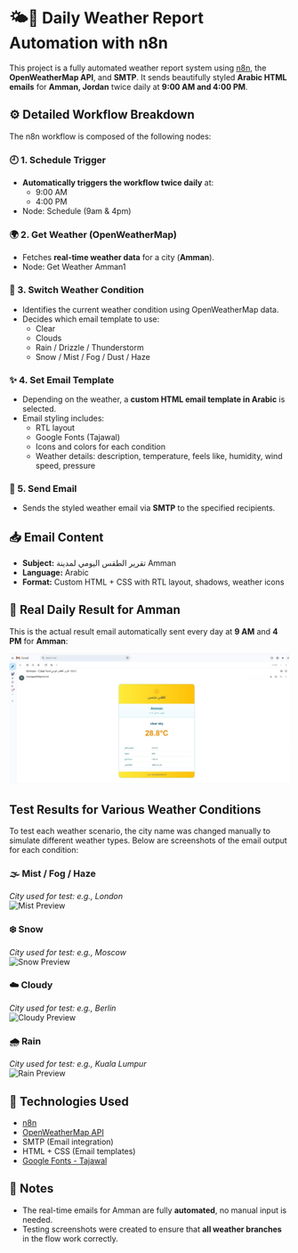 # 🌤️📧 Daily Weather Report Automation with n8n

This project is a fully automated weather report system using [n8n](https://n8n.io), the **OpenWeatherMap API**, and **SMTP**. It sends beautifully styled **Arabic HTML emails** for **Amman, Jordan** twice daily at **9:00 AM and 4:00 PM**.

## ⚙️ Detailed Workflow Breakdown

The n8n workflow is composed of the following nodes:

### 🕘 1. Schedule Trigger
- **Automatically triggers the workflow twice daily** at:
  -  9:00 AM 
  -  4:00 PM
- Node: Schedule (9am & 4pm)

### 🌍 2. Get Weather (OpenWeatherMap)
- Fetches **real-time weather data** for a city (**Amman**).
- Node: Get Weather Amman1

### 🔀 3. Switch Weather Condition
- Identifies the current weather condition using OpenWeatherMap data.
- Decides which email template to use:
  - Clear
  - Clouds
  - Rain / Drizzle / Thunderstorm
  - Snow / Mist / Fog / Dust / Haze

### ✨ 4. Set Email Template
- Depending on the weather, a **custom HTML email template in Arabic** is selected.
- Email styling includes:
  - RTL layout
  - Google Fonts (Tajawal)
  - Icons and colors for each condition
  - Weather details: description, temperature, feels like, humidity, wind speed, pressure

### 📧 5. Send Email
- Sends the styled weather email via **SMTP** to the specified recipients.

## 📥 Email Content

- **Subject:** تقرير الطقس اليومي لمدينة Amman
- **Language:** Arabic
- **Format:** Custom HTML + CSS with RTL layout, shadows, weather icons


## 📸 Real Daily Result for Amman

This is the actual result email automatically sent every day at **9 AM** and **4 PM** for **Amman**:

![Real Result - Amman](images/amman.png)


##  Test Results for Various Weather Conditions

To test each weather scenario, the city name was changed manually to simulate different weather types. Below are screenshots of the email output for each condition:

### 🌫️ Mist / Fog / Haze  
*City used for test: e.g., London*  
![Mist Preview](images/test_mist.png)

### ❄️ Snow  
*City used for test: e.g., Moscow*  
![Snow Preview](images/test_snow.png)

### ☁️ Cloudy  
*City used for test: e.g., Berlin*  
![Cloudy Preview](images/test_cloudy.png)

### 🌧️ Rain  
*City used for test: e.g., Kuala Lumpur*  
![Rain Preview](images/test_rain.png)


## 🧩 Technologies Used

- [n8n](https://n8n.io)
- [OpenWeatherMap API](https://openweathermap.org/)
- SMTP (Email integration)
- HTML + CSS (Email templates)
- [Google Fonts - Tajawal](https://fonts.google.com/specimen/Tajawal)


## 📌 Notes

- The real-time emails for Amman are fully **automated**, no manual input is needed.
- Testing screenshots were created to ensure that **all weather branches** in the flow work correctly.

